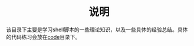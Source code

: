 # <center>说明</center>

该目录下主要是学习shell脚本的一些理论知识，以及一些具体的经验总结。具体的代码练习会放在[code](https://github.com/growdu/blog/tree/master/code)目录下。


